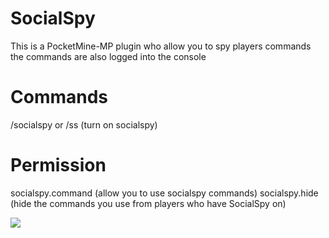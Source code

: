 # SocialSpy
This is a PocketMine-MP plugin who allow you to spy players commands the commands are also logged into the console

# Commands
/socialspy or /ss (turn on socialspy)

# Permission
socialspy.command (allow you to use socialspy commands)
socialspy.hide (hide the commands you use from players who have SocialSpy on)

[![](https://poggit.pmmp.io/shield.state/SocialSpy)](https://poggit.pmmp.io/p/SocialSpy)
